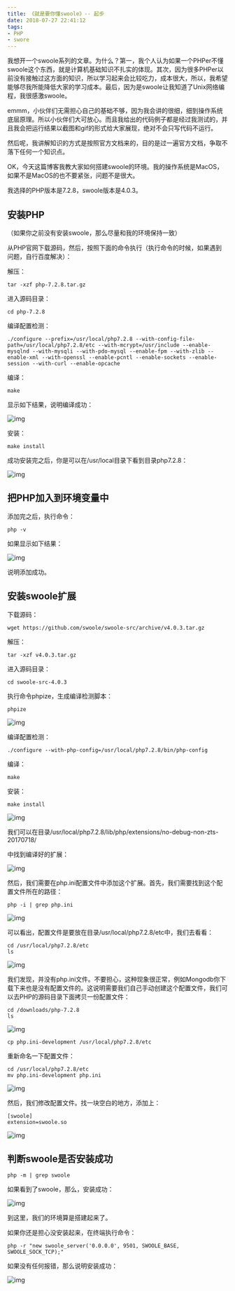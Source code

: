 ```yaml
---
title: 《就是要你懂swoole》-- 起步
date: 2018-07-27 22:41:12
tags:
- PHP
- swore
---
```


我想开一个swoole系列的文章。为什么？第一，我个人认为如果一个PHPer不懂swoole这个东西，就是计算机基础知识不扎实的体现。其次，因为很多PHPer以前没有接触过这方面的知识，所以学习起来会比较吃力，成本很大，所以，我希望能够尽我所能降低大家的学习成本。最后，因为是swoole让我知道了Unix网络编程，我很感激swoole。

emmm，小伙伴们无需担心自己的基础不够，因为我会讲的很细，细到操作系统底层原理。所以小伙伴们大可放心。而且我给出的代码例子都是经过我测试的，并且我会把运行结果以截图和gif的形式给大家展现，绝对不会只写代码不运行。

然后呢，我讲解知识的方式是按照官方文档来的，目的是过一遍官方文档，争取不落下任何一个知识点。

OK，今天这篇博客我教大家如何搭建swoole的环境。我的操作系统是MacOS，如果不是MacOS的也不要紧张，问题不是很大。

我选择的PHP版本是7.2.8，swoole版本是4.0.3。

## 安装PHP

（如果你之前没有安装swoole，那么尽量和我的环境保持一致）

从PHP官网下载源码，然后，按照下面的命令执行（执行命令的时候，如果遇到问题，自行百度解决）：

解压：

```
tar -xzf php-7.2.8.tar.gz
```

进入源码目录：

```
cd php-7.2.8
```

编译配置检测：

```
./configure --prefix=/usr/local/php7.2.8 --with-config-file-path=/usr/local/php7.2.8/etc --with-mcrypt=/usr/include --enable-mysqlnd --with-mysqli --with-pdo-mysql --enable-fpm --with-zlib --enable-xml --with-openssl --enable-pcntl --enable-sockets --enable-session --with-curl --enable-opcache
```

编译：

```
make
```

显示如下结果，说明编译成功：

![img](http://oklbfi1yj.bkt.clouddn.com/%E3%80%8A%E5%B0%B1%E6%98%AF%E8%A6%81%E4%BD%A0%E6%87%82swoole%E3%80%8B--%20%E8%B5%B7%E6%AD%A5/1.png)

安装：

```
make install
```

成功安装完之后，你是可以在/usr/local目录下看到目录php7.2.8：

![img](http://oklbfi1yj.bkt.clouddn.com/%E3%80%8A%E5%B0%B1%E6%98%AF%E8%A6%81%E4%BD%A0%E6%87%82swoole%E3%80%8B--%20%E8%B5%B7%E6%AD%A5/2.png)

## 把PHP加入到环境变量中

添加完之后，执行命令：

```
php -v
```

如果显示如下结果：

![img](http://oklbfi1yj.bkt.clouddn.com/%E3%80%8A%E5%B0%B1%E6%98%AF%E8%A6%81%E4%BD%A0%E6%87%82swoole%E3%80%8B--%20%E8%B5%B7%E6%AD%A5/3.png)

说明添加成功。

## 安装swoole扩展

下载源码：

```
wget https://github.com/swoole/swoole-src/archive/v4.0.3.tar.gz
```

解压：

```
tar -xzf v4.0.3.tar.gz
```

进入源码目录：

```
cd swoole-src-4.0.3
```

执行命令phpize，生成编译检测脚本：

```
phpize
```

![img](http://oklbfi1yj.bkt.clouddn.com/%E3%80%8A%E5%B0%B1%E6%98%AF%E8%A6%81%E4%BD%A0%E6%87%82swoole%E3%80%8B--%20%E8%B5%B7%E6%AD%A5/4.png)

编译配置检测：

```
./configure --with-php-config=/usr/local/php7.2.8/bin/php-config
```

编译：

```
make
```

安装：

```
make install
```

![img](http://oklbfi1yj.bkt.clouddn.com/%E3%80%8A%E5%B0%B1%E6%98%AF%E8%A6%81%E4%BD%A0%E6%87%82swoole%E3%80%8B--%20%E8%B5%B7%E6%AD%A5/5.png)

我们可以在目录/usr/local/php7.2.8/lib/php/extensions/no-debug-non-zts-20170718/

中找到编译好的扩展：

![img](http://oklbfi1yj.bkt.clouddn.com/%E3%80%8A%E5%B0%B1%E6%98%AF%E8%A6%81%E4%BD%A0%E6%87%82swoole%E3%80%8B--%20%E8%B5%B7%E6%AD%A5/6.png)

然后，我们需要在php.ini配置文件中添加这个扩展。首先，我们需要找到这个配置文件所在的路径：

```
php -i | grep php.ini
```

![img](http://oklbfi1yj.bkt.clouddn.com/%E3%80%8A%E5%B0%B1%E6%98%AF%E8%A6%81%E4%BD%A0%E6%87%82swoole%E3%80%8B--%20%E8%B5%B7%E6%AD%A5/7.png)

可以看出，配置文件是要放在目录/usr/local/php7.2.8/etc中，我们去看看：

```
cd /usr/local/php7.2.8/etc
ls
```

![img](http://oklbfi1yj.bkt.clouddn.com/%E3%80%8A%E5%B0%B1%E6%98%AF%E8%A6%81%E4%BD%A0%E6%87%82swoole%E3%80%8B--%20%E8%B5%B7%E6%AD%A5/8.png)

我们发现，并没有php.ini文件。不要担心，这种现象很正常，例如Mongodb你下载下来也是没有配置文件的。这说明需要我们自己手动创建这个配置文件，我们可以去PHP的源码目录下面拷贝一份配置文件：

```
cd /downloads/php-7.2.8
ls
```

![img](http://oklbfi1yj.bkt.clouddn.com/%E3%80%8A%E5%B0%B1%E6%98%AF%E8%A6%81%E4%BD%A0%E6%87%82swoole%E3%80%8B--%20%E8%B5%B7%E6%AD%A5/9.png)

```
cp php.ini-development /usr/local/php7.2.8/etc
```

重新命名一下配置文件：

```
cd /usr/local/php7.2.8/etc
mv php.ini-development php.ini
```

![img](http://oklbfi1yj.bkt.clouddn.com/%E3%80%8A%E5%B0%B1%E6%98%AF%E8%A6%81%E4%BD%A0%E6%87%82swoole%E3%80%8B--%20%E8%B5%B7%E6%AD%A5/10.png)

然后，我们修改配置文件。找一块空白的地方，添加上：

```
[swoole]
extension=swoole.so
```

![img](http://oklbfi1yj.bkt.clouddn.com/%E3%80%8A%E5%B0%B1%E6%98%AF%E8%A6%81%E4%BD%A0%E6%87%82swoole%E3%80%8B--%20%E8%B5%B7%E6%AD%A5/11.png)

## 判断swoole是否安装成功

```
php -m | grep swoole
```

如果看到了swoole，那么，安装成功：

![img](http://oklbfi1yj.bkt.clouddn.com/%E3%80%8A%E5%B0%B1%E6%98%AF%E8%A6%81%E4%BD%A0%E6%87%82swoole%E3%80%8B--%20%E8%B5%B7%E6%AD%A5/12.png)

到这里，我们的环境算是搭建起来了。

如果你还是担心没安装起来，在终端执行命令：

```
php -r "new swoole_server('0.0.0.0', 9501, SWOOLE_BASE, SWOOLE_SOCK_TCP);"
```

如果没有任何报错，那么说明安装成功：

![img](http://oklbfi1yj.bkt.clouddn.com/%E3%80%8A%E5%B0%B1%E6%98%AF%E8%A6%81%E4%BD%A0%E6%87%82swoole%E3%80%8B--%20%E8%B5%B7%E6%AD%A5/13.png)